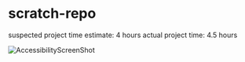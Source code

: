 # scratch-repo

suspected project time estimate: 4 hours
actual project time: 4.5 hours

![AccessibilityScreenShot](C:\Users\mbreen\Desktop\code-fellows\cf-201\Labs\lab-02\img\accessibility-lab02.png)

